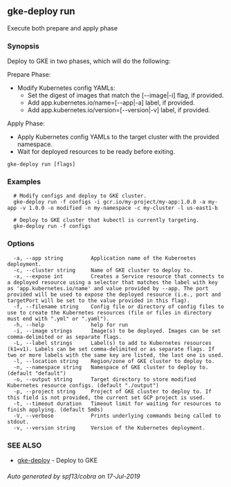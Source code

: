 ## gke-deploy run

Execute both prepare and apply phase

### Synopsis

Deploy to GKE in two phases, which will do the following:

Prepare Phase:
  - Modify Kubernetes config YAMLs:
    - Set the digest of images that match the [--image|-i] flag, if provided.
    - Add app.kubernetes.io/name=[--app|-a] label, if provided.
    - Add app.kubernetes.io/version=[--version|-v] label, if provided.

Apply Phase:
  - Apply Kubernetes config YAMLs to the target cluster with the provided namespace.
  - Wait for deployed resources to be ready before exiting.


```
gke-deploy run [flags]
```

### Examples

```
  # Modify configs and deploy to GKE cluster.
  gke-deploy run -f configs -i gcr.io/my-project/my-app:1.0.0 -a my-app -v 1.0.0 -o modified -n my-namespace -c my-cluster -l us-east1-b

  # Deploy to GKE cluster that kubectl is currently targeting.
  gke-deploy run -f configs
```

### Options

```
  -a, --app string         Application name of the Kubernetes deployment.
  -c, --cluster string     Name of GKE cluster to deploy to.
  -x, --expose int         Creates a Service resource that connects to a deployed resource using a selector that matches the label with key as 'app.kubernetes.io/name' and value provided by --app. The port provided will be used to expose the deployed resource (i.e., port and targetPort will be set to the value provided in this flag).
  -f, --filename string    Config file or directory of config files to use to create the Kubernetes resources (file or files in directory must end with ".yml" or ".yaml").
  -h, --help               help for run
  -i, --image strings      Image(s) to be deployed. Images can be set comma-delimited or as separate flags.
  -L, --label strings      Label(s) to add to Kubernetes resources (k1=v1). Labels can be set comma-delimited or as separate flags. If two or more labels with the same key are listed, the last one is used.
  -l, --location string    Region/zone of GKE cluster to deploy to.
  -n, --namespace string   Namespace of GKE cluster to deploy to. (default "default")
  -o, --output string      Target directory to store modified Kubernetes resource configs. (default "./output")
  -p, --project string     Project of GKE cluster to deploy to. If this field is not provided, the current set GCP project is used.
  -t, --timeout duration   Timeout limit for waiting for resources to finish applying. (default 5m0s)
  -V, --verbose            Prints underlying commands being called to stdout.
  -v, --version string     Version of the Kubernetes deployment.
```

### SEE ALSO

* [gke-deploy](gke-deploy.md)	 - Deploy to GKE

###### Auto generated by spf13/cobra on 17-Jul-2019
